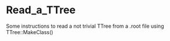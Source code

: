 # Read_a_TTree
Some instructions to read a not trivial TTree from a .root file using TTree::MakeClass()
